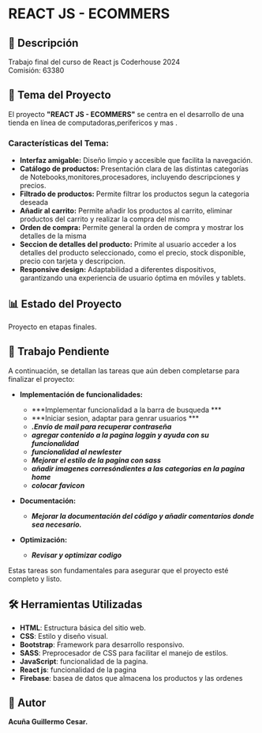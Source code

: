 #  REACT JS - ECOMMERS

## 📝 Descripción
Trabajo final del curso de React  js
Coderhouse 2024  
Comisión: 63380

## 🎯 Tema del Proyecto

El proyecto **"REACT JS - ECOMMERS"** se centra en el desarrollo de una tienda en línea de computadoras,perifericos y mas . 

### Características del Tema:
- **Interfaz amigable:** Diseño limpio y accesible que facilita la navegación.
- **Catálogo de productos:** Presentación clara de las distintas categorías de Notebooks,monitores,procesadores, incluyendo descripciones y precios.
- **Filtrado de productos:** Permite filtrar los productos segun la categoria deseada
- **Añadir al carrito:** Permite añadir los productos al carrito, eliminar productos del carrito y realizar la compra del mismo
- **Orden de compra:** Permite general la orden de compra y mostrar los detalles de la misma
- **Seccion de detalles del producto:** Primite al usuario acceder  a los detalles del producto seleccionado, como el precio, stock disponible, precio con tarjeta y descripcion.
- **Responsive design:** Adaptabilidad a diferentes dispositivos, garantizando una experiencia de usuario óptima en móviles y tablets.


## 📊 Estado del Proyecto
Proyecto en etapas finales.

## 🚧 Trabajo Pendiente
A continuación, se detallan las tareas que aún deben completarse para finalizar el proyecto:

- **Implementación de funcionalidades:**  
  - ***Implementar funcionalidad a la barra de busqueda ***
  - ***Iniciar sesion, adaptar para genrar usuarios ***
  - ***.Envio de mail para recuperar contraseña***
  - ***agregar contenido a la pagina loggin y ayuda con su funcionalidad***
  - ***funcionalidad al newlester***
  - ***Mejorar el estilo de la pagina con sass***
  - ***añadir imagenes corresóndientes a las categorias en la pagina home***
  - ***colocar favicon***

- **Documentación:**  
  - ***Mejorar la documentación del código y añadir comentarios donde sea necesario.***

- **Optimización:**  
  - ***Revisar y optimizar codigo***



Estas tareas son fundamentales para asegurar que el proyecto esté completo y listo.



## 🛠️ Herramientas Utilizadas
- **HTML**: Estructura básica del sitio web.
- **CSS**: Estilo y diseño visual.
- **Bootstrap**: Framework para desarrollo responsivo.
- **SASS**: Preprocesador de CSS para facilitar el manejo de estilos.
- **JavaScript**: funcionalidad de la pagina.
- **React js**: funcionalidad de la pagina
- **Firebase**: basea de datos que almacena los productos y las ordenes

## 👤 Autor
**Acuña Guillermo Cesar.**
